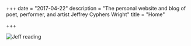 +++
date = "2017-04-22"
description = "The personal website and blog of poet, performer, and artist Jeffrey Cyphers Wright"
title = "Home"

+++


![Jeff reading](images/nola.jpg "Jeff at Cafe Istanbul")


